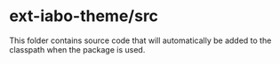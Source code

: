 # ext-iabo-theme/src

This folder contains source code that will automatically be added to the classpath when
the package is used.
